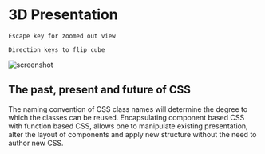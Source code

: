 # 3D Presentation

```
Escape key for zoomed out view
```
```
Direction keys to flip cube
```

![screenshot](https://raw.githubusercontent.com/Jon-Dickinson/postmodern-css/master/assets/images/screenshot.png)

## The past, present and future of CSS

The naming convention of CSS class names will determine the degree to which the classes can be reused. Encapsulating component based CSS with function based CSS, allows one to manipulate existing presentation, alter the layout of components and apply new structure without the need to author new CSS. 
